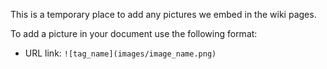 This is a temporary place to add any pictures we embed in the wiki pages.

To add a picture in your document use the following format:
* URL link:
`![tag_name](images/image_name.png)`
